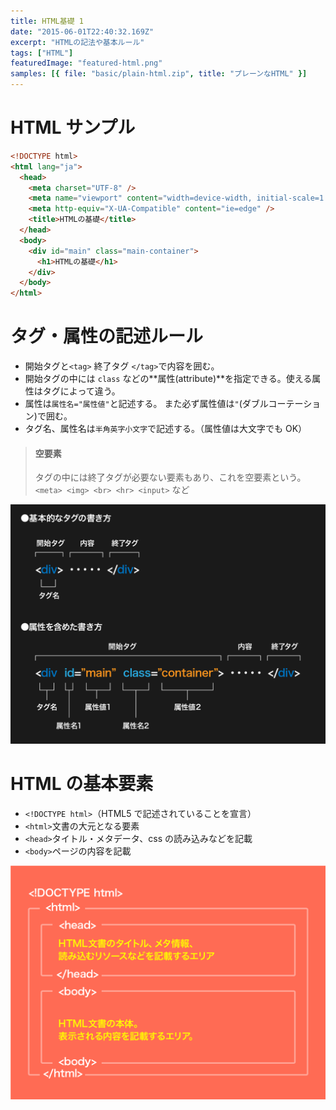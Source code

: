 ```yaml
---
title: HTML基礎 1
date: "2015-06-01T22:40:32.169Z"
excerpt: "HTMLの記法や基本ルール"
tags: ["HTML"]
featuredImage: "featured-html.png"
samples: [{ file: "basic/plain-html.zip", title: "プレーンなHTML" }]
---
```


# HTML サンプル

```html
<!DOCTYPE html>
<html lang="ja">
  <head>
    <meta charset="UTF-8" />
    <meta name="viewport" content="width=device-width, initial-scale=1.0" />
    <meta http-equiv="X-UA-Compatible" content="ie=edge" />
    <title>HTMLの基礎</title>
  </head>
  <body>
    <div id="main" class="main-container">
      <h1>HTMLの基礎</h1>
    </div>
  </body>
</html>
```

# タグ・属性の記述ルール

- 開始タグと`<tag>` 終了タグ `</tag>`で内容を囲む。
- 開始タグの中には `class` などの**属性(attribute)**を指定できる。使える属性はタグによって違う。
- 属性は`属性名="属性値"`と記述する。
  また必ず属性値は`"`(ダブルコーテーション)で囲む。
- タグ名、属性名は`半角英字小文字`で記述する。（属性値は大文字でも OK）

> #### 空要素
>
> タグの中には終了タグが必要ない要素もあり、これを空要素という。  
> `<meta> <img> <br> <hr> <input>` など

![HTML記述のルール](./fig_h_01_01-1.png)

# HTML の基本要素

- `<!DOCTYPE html>`（HTML5 で記述されていることを宣言）
- `<html>`文書の大元となる要素
- `<head>`タイトル・メタデータ、css の読み込みなどを記載
- `<body>`ページの内容を記載

![タグのルール](./fig_h_01_01.png)
